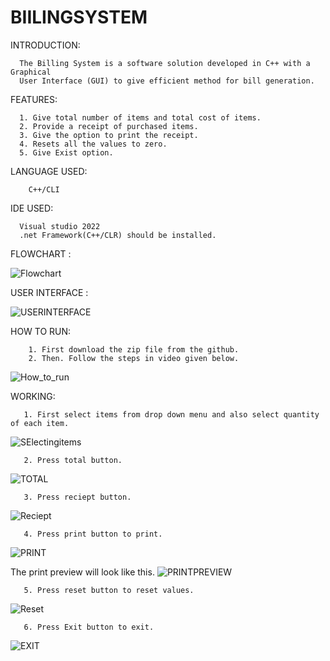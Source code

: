 # BIILINGSYSTEM
 INTRODUCTION:

      The Billing System is a software solution developed in C++ with a Graphical
      User Interface (GUI) to give efficient method for bill generation.
  FEATURES:

      1. Give total number of items and total cost of items.
      2. Provide a receipt of purchased items.
      3. Give the option to print the receipt.
      4. Resets all the values to zero.
      5. Give Exist option.
  LANGUAGE USED:
  
        C++/CLI 
      
  IDE USED:
  
      Visual studio 2022
      .net Framework(C++/CLR) should be installed.

FLOWCHART :

![Flowchart](https://github.com/Rabia012/BIILINGSYSTEM/assets/154417545/b336901f-87d6-4201-9755-6bbf1ecac2d2)


USER INTERFACE :

![USERINTERFACE](https://github.com/Rabia012/BIILINGSYSTEM/assets/154417545/8cb9abf0-b29c-42cb-b46c-8f251dc83f3c)

HOW TO RUN:

        1. First download the zip file from the github.
        2. Then. Follow the steps in video given below.

   ![How_to_run](https://github.com/Rabia012/BIILINGSYSTEM/assets/154417545/f3ee68ef-8852-4282-8be6-71a6e1631e5d)

WORKING:

       1. First select items from drop down menu and also select quantity of each item.
  ![SElectingitems](https://github.com/Rabia012/BIILINGSYSTEM/assets/154417545/7dff0167-cd84-4800-9d27-bd06ef3695c5)

       2. Press total button. 
  ![TOTAL](https://github.com/Rabia012/BIILINGSYSTEM/assets/154417545/24e49286-dd91-4dc8-aa5e-86216c28600b)
      
       3. Press reciept button.
  ![Reciept](https://github.com/Rabia012/BIILINGSYSTEM/assets/154417545/1ac41126-3976-4c58-96f2-3d0a50b572ce) 
  
       4. Press print button to print.
   ![PRINT](https://github.com/Rabia012/BIILINGSYSTEM/assets/154417545/f6864218-1698-47c5-946d-ef963a8a131e)
 
  The print preview will look like this.
         ![PRINTPREVIEW](https://github.com/Rabia012/BIILINGSYSTEM/assets/154417545/63551326-2129-4156-ae4a-76ffde627d2b)

       5. Press reset button to reset values.
   ![Reset](https://github.com/Rabia012/BIILINGSYSTEM/assets/154417545/e6e6883f-ad1e-4cb6-a49c-73b57e20329e)

       6. Press Exit button to exit.
   ![EXIT](https://github.com/Rabia012/BIILINGSYSTEM/assets/154417545/7c02fbfe-3ba2-4a05-830a-7cb04a9a9fc9)
  
